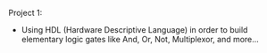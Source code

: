 Project 1:
* Using HDL (Hardware Descriptive Language) in order to build elementary logic gates like And, Or, Not, Multiplexor, and more...
